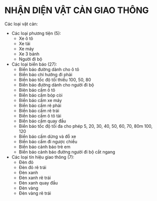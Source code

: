 # NHẬN DIỆN VẬT CẢN GIAO THÔNG

Các loại vật cản:
- Các loại phương tiện (5):
  - Xe ô tô
  - Xe tải
  - Xe máy
  - Xe 3 bánh
  - Người đi bộ
- Các loại biển báo (27):
  - Biển báo đường dành cho ô tô
  - Biển báo chỉ hướng đi phải
  - Biển báo tốc độ tối thiểu 100, 50, 80
  - Biển báo đường dành cho người đi bộ
  - Biên báo cấm ô tô
  - Biển báo cấm bóp còi
  - Biển báo cấm xe máy
  - Biển báo cấm rẽ phải
  - Biển báo cấm rẽ trái
  - Biển báo cấm ô tô tải
  - Biển báo cấm quay đầu
  - Biển báo tốc độ tối đa cho phép 5, 20, 30, 40, 50, 60, 70, 80m 100, 120 
  - Biển báo cấm dừng và đỗ xe
  - Biển báo cấm đi ngược chiều
  - Biển báo cảnh báo trẻ em
  - Biển báo cảnh báo đường người đi bộ cắt ngang
- Các loại tín hiệu giao thông (7):
  - Đèn đỏ
  - Đèn đỏ rẽ trái
  - Đèn xanh
  - Đèn xanh rẽ trái
  - Đèn xanh quay đầu
  - Đèn vàng
  - Đèn vàng rẽ trái


